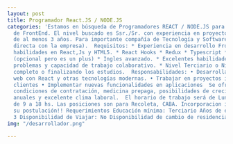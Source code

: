 ```yaml
---
layout: post
title: Programador React.JS / NODE.JS
categories: 'Estamos en búsqueda de Programadores REACT / NODE.JS para desarrollos
  de FrontEnd. El nivel buscado es Ssr./Sr. con experiencia en proyectos de desarrollo
  de al menos 3 años. Para importante compañía de Tecnología y Software (relación
  directa con la empresa).  Requisitos: * Experiencia en desarrollo FrontEnd con fuertes
  habilidades en React,Js y HTML5. * React Hooks * Redux * Typescript * Styled components
  (opcional pero es un plus) * Ingles avanzado. * Excelentes habilidades para resolver
  problemas y capacidad de trabajo colaborativo. * Nivel Terciario o Nivel Universitario
  completo o finalizando los estudios.  Responsabilidades: • Desarrollar aplicaciones
  web con React y otras tecnologías modernas. • Trabajar en proyectos internos y para
  clientes • Implementar nuevas funcionalidades en aplicaciones  Se ofrecen muy buenas
  condiciones de contratación, medicina prepaga, posibilidades de crecimiento, ajuste
  anuales y excelente clima laboral.  El horario de trabajo será de Lunes a Viernes,
  de 9 a 18 hs. Las posiciones son para Recoleta, CABA. Incorporacion inmediata.  Agradecemos
  su postulación!! Requerimientos Educación mínima: Terciario Años de experiencia:
  3 Disponibilidad de Viajar: No Disponibilidad de cambio de residencia: No'
img: "/desarrollador.png"

---
```

